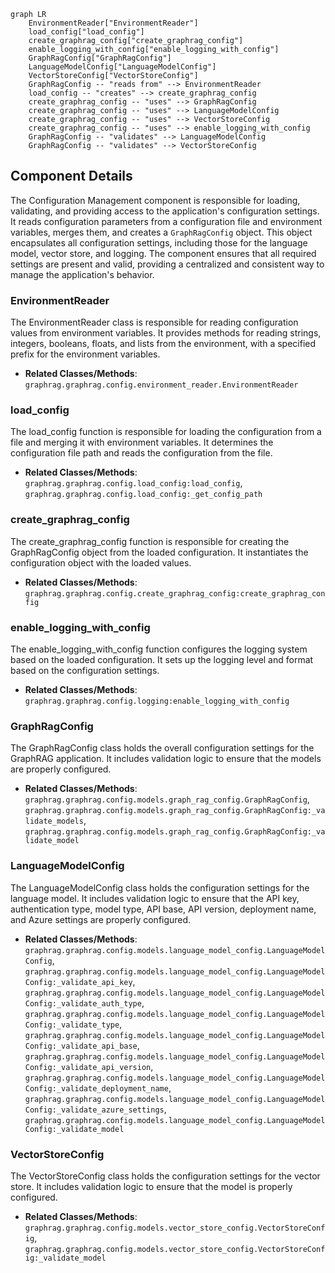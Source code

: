 ```mermaid
graph LR
    EnvironmentReader["EnvironmentReader"]
    load_config["load_config"]
    create_graphrag_config["create_graphrag_config"]
    enable_logging_with_config["enable_logging_with_config"]
    GraphRagConfig["GraphRagConfig"]
    LanguageModelConfig["LanguageModelConfig"]
    VectorStoreConfig["VectorStoreConfig"]
    GraphRagConfig -- "reads from" --> EnvironmentReader
    load_config -- "creates" --> create_graphrag_config
    create_graphrag_config -- "uses" --> GraphRagConfig
    create_graphrag_config -- "uses" --> LanguageModelConfig
    create_graphrag_config -- "uses" --> VectorStoreConfig
    create_graphrag_config -- "uses" --> enable_logging_with_config
    GraphRagConfig -- "validates" --> LanguageModelConfig
    GraphRagConfig -- "validates" --> VectorStoreConfig
```

## Component Details

The Configuration Management component is responsible for loading, validating, and providing access to the application's configuration settings. It reads configuration parameters from a configuration file and environment variables, merges them, and creates a `GraphRagConfig` object. This object encapsulates all configuration settings, including those for the language model, vector store, and logging. The component ensures that all required settings are present and valid, providing a centralized and consistent way to manage the application's behavior.

### EnvironmentReader
The EnvironmentReader class is responsible for reading configuration values from environment variables. It provides methods for reading strings, integers, booleans, floats, and lists from the environment, with a specified prefix for the environment variables.
- **Related Classes/Methods**: `graphrag.graphrag.config.environment_reader.EnvironmentReader`

### load_config
The load_config function is responsible for loading the configuration from a file and merging it with environment variables. It determines the configuration file path and reads the configuration from the file.
- **Related Classes/Methods**: `graphrag.graphrag.config.load_config:load_config`, `graphrag.graphrag.config.load_config:_get_config_path`

### create_graphrag_config
The create_graphrag_config function is responsible for creating the GraphRagConfig object from the loaded configuration. It instantiates the configuration object with the loaded values.
- **Related Classes/Methods**: `graphrag.graphrag.config.create_graphrag_config:create_graphrag_config`

### enable_logging_with_config
The enable_logging_with_config function configures the logging system based on the loaded configuration. It sets up the logging level and format based on the configuration settings.
- **Related Classes/Methods**: `graphrag.graphrag.config.logging:enable_logging_with_config`

### GraphRagConfig
The GraphRagConfig class holds the overall configuration settings for the GraphRAG application. It includes validation logic to ensure that the models are properly configured.
- **Related Classes/Methods**: `graphrag.graphrag.config.models.graph_rag_config.GraphRagConfig`, `graphrag.graphrag.config.models.graph_rag_config.GraphRagConfig:_validate_models`, `graphrag.graphrag.config.models.graph_rag_config.GraphRagConfig:_validate_model`

### LanguageModelConfig
The LanguageModelConfig class holds the configuration settings for the language model. It includes validation logic to ensure that the API key, authentication type, model type, API base, API version, deployment name, and Azure settings are properly configured.
- **Related Classes/Methods**: `graphrag.graphrag.config.models.language_model_config.LanguageModelConfig`, `graphrag.graphrag.config.models.language_model_config.LanguageModelConfig:_validate_api_key`, `graphrag.graphrag.config.models.language_model_config.LanguageModelConfig:_validate_auth_type`, `graphrag.graphrag.config.models.language_model_config.LanguageModelConfig:_validate_type`, `graphrag.graphrag.config.models.language_model_config.LanguageModelConfig:_validate_api_base`, `graphrag.graphrag.config.models.language_model_config.LanguageModelConfig:_validate_api_version`, `graphrag.graphrag.config.models.language_model_config.LanguageModelConfig:_validate_deployment_name`, `graphrag.graphrag.config.models.language_model_config.LanguageModelConfig:_validate_azure_settings`, `graphrag.graphrag.config.models.language_model_config.LanguageModelConfig:_validate_model`

### VectorStoreConfig
The VectorStoreConfig class holds the configuration settings for the vector store. It includes validation logic to ensure that the model is properly configured.
- **Related Classes/Methods**: `graphrag.graphrag.config.models.vector_store_config.VectorStoreConfig`, `graphrag.graphrag.config.models.vector_store_config.VectorStoreConfig:_validate_model`

